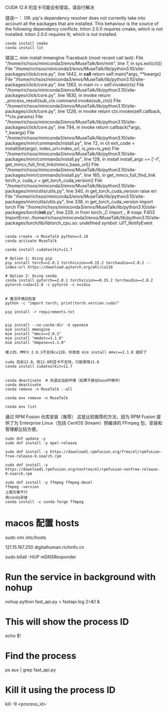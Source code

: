 CUDA 12.8 的显卡可能会有错误，请自行解决

错误一：
OR: pip's dependency resolver does not currently take into account all the packages that are installed. This behaviour is the source of the following dependency conflicts.
triton 2.0.0 requires cmake, which is not installed.
triton 2.0.0 requires lit, which is not installed.

```
conda install cmake
conda install lit

```

错误二
mim install mmengine
Traceback (most recent call last):
File "/home/richsos/miniconda3/envs/MuseTalk/bin/mim", line 7, in <module>
sys.exit(cli())
File "/home/richsos/miniconda3/envs/MuseTalk/lib/python3.10/site-packages/click/core.py", line 1442, in **call**
return self.main(*args, **kwargs)
File "/home/richsos/miniconda3/envs/MuseTalk/lib/python3.10/site-packages/click/core.py", line 1363, in main
rv = self.invoke(ctx)
File "/home/richsos/miniconda3/envs/MuseTalk/lib/python3.10/site-packages/click/core.py", line 1830, in invoke
return \_process_result(sub_ctx.command.invoke(sub_ctx))
File "/home/richsos/miniconda3/envs/MuseTalk/lib/python3.10/site-packages/click/core.py", line 1226, in invoke
return ctx.invoke(self.callback, **ctx.params)
File "/home/richsos/miniconda3/envs/MuseTalk/lib/python3.10/site-packages/click/core.py", line 794, in invoke
return callback(*args, \*_kwargs)
File "/home/richsos/miniconda3/envs/MuseTalk/lib/python3.10/site-packages/mim/commands/install.py", line 72, in cli
exit_code = install(list(args), index_url=index_url, is_yes=is_yes)
File "/home/richsos/miniconda3/envs/MuseTalk/lib/python3.10/site-packages/mim/commands/install.py", line 128, in install
install_args += ['-f', get_mmcv_full_find_link(mmcv_base_url)]
File "/home/richsos/miniconda3/envs/MuseTalk/lib/python3.10/site-packages/mim/commands/install.py", line 165, in get_mmcv_full_find_link
torch_v, cuda_v = get_torch_cuda_version()
File "/home/richsos/miniconda3/envs/MuseTalk/lib/python3.10/site-packages/mim/utils/utils.py", line 340, in get_torch_cuda_version
raise err
File "/home/richsos/miniconda3/envs/MuseTalk/lib/python3.10/site-packages/mim/utils/utils.py", line 338, in get_torch_cuda_version
import torch
File "/home/richsos/miniconda3/envs/MuseTalk/lib/python3.10/site-packages/torch/**init**.py", line 229, in <module>
from torch.\_C import _ # noqa: F403
ImportError: /home/richsos/miniconda3/envs/MuseTalk/lib/python3.10/site-packages/torch/lib/libtorch_cpu.so: undefined symbol: iJIT_NotifyEvent

```

conda create -n MuseTalk python==3.10
conda activate MuseTalk

conda install cudatoolkit=11.7

# Option 1: Using pip
pip install torch==2.0.1 torchvision==0.15.2 torchaudio==2.0.2 --index-url https://download.pytorch.org/whl/cu118

# Option 2: Using conda
conda install pytorch==2.0.1 torchvision==0.15.2 torchaudio==2.0.2 pytorch-cuda=11.8 -c pytorch -c nvidia


# 激活环境后检查
python -c "import torch; print(torch.version.cuda)"

pip install -r requirements.txt


pip install --no-cache-dir -U openmim
mim install mmengine
mim install "mmcv==2.0.1"
mim install "mmdet==3.1.0"
mim install "mmpose==1.1.0"

楼上的，MMCV 2.0.1不支持cu128，你改成 mim install mmvc==2.1.0 就好了

cuda 目前12.8，但12.8的显卡不支持，只能使用11.8
conda install cudatoolkit=11.7


conda deactivate  # 先退出当前环境（如果不是在base环境中）
conda deactivate
conda remove -n MuseTalk --all

conda env remove -n MuseTalk

conda env list
```

通过 RPM Fusion 仓库安装（推荐）
这是比较推荐的方法，因为 RPM Fusion 提供了为 Enterprise Linux（包括 CentOS Stream）预编译的 FFmpeg 包，安装和管理都比较方便。

```
sudo dnf update -y
sudo dnf install -y epel-release

sudo dnf install -y https://download1.rpmfusion.org/free/el/rpmfusion-free-release-9.noarch.rpm

sudo dnf install -y https://download1.rpmfusion.org/nonfree/el/rpmfusion-nonfree-release-9.noarch.rpm

sudo dnf install -y ffmpeg ffmpeg-devel
ffmpeg -version
上面方案不行
用conda安装
conda install -c conda-forge ffmpeg
```

# macos 配置 hosts

sudo vim /etc/hosts

121.15.167.250 digitalhuman.richinfo.cn

sudo killall -HUP mDNSResponder

# Run the service in background with nohup

nohup python fast_api.py > fastapi.log 2>&1 &

# This will show the process ID

echo $!

# Find the process

ps aux | grep fast_api.py

# Kill it using the process ID

kill -9 <process_id>

